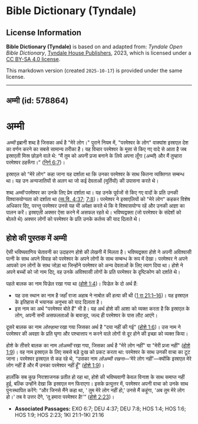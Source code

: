 # Bible Dictionary (Tyndale)

## License Information

**Bible Dictionary (Tyndale)** is based on and adapted from: _Tyndale Open Bible Dictionary_, [Tyndale House Publishers](https://tyndaleopenresources.com/), 2023, which is licensed under a [CC BY-SA 4.0 license](https://creativecommons.org/licenses/by-sa/4.0/legalcode.en).

This markdown version (created `2025-10-17`) is provided under the same license.



--------------------------------

## अम्मी (id: 578864)

अम्मी
=====

*अम्मी* इब्रानी शब्द है जिसका अर्थ है "मेरे लोग।" पुराने नियम में, "परमेश्वर के लोग" वाक्यांश इस्राएल देश का वर्णन करने का सबसे सामान्य तरीका है। यह विचार परमेश्वर के मूसा से किए गए वादे से आता है जब इस्राएली मिस्र छोड़ने वाले थे: “मैं तुम को अपनी प्रजा बनाने के लिये अपना लूँगा (*अम्मी*) और मैं तुम्हारा परमेश्वर ठहरूँगा।” ([निर्ग 6:7](https://ref.ly/Exod6:7))।

इस्राएल को "मेरे लोग" कहा जाना यह दर्शाता था कि उनका परमेश्वर के साथ कितना व्यक्तिगत सम्बन्ध था। यह उन अन्यजातियों से अलग था जो कई देवताओं (मूर्तियों) की उपासना करते थे।

शब्द *अम्मी* परमेश्वर का उनके लिए प्रेम दर्शाता था। यह उनके पूर्वजों से किए गए वादों के प्रति उनकी विश्वासयोग्यता को दर्शाता था ([व्य.वि. 4:37](https://ref.ly/Deut4:37); [7:8](https://ref.ly/Deut7:8))। परमेश्वर ने इस्राएलियों को "मेरे लोग" कहकर विशेष अधिकार दिए, परन्तु परमेश्वर उनसे यह भी अपेक्षा करते थे कि वे विश्वासयोग्य रहें और उनकी आज्ञा का पालन करें। इस्राएली अक्सर ऐसा करने में असफल रहते थे। भविष्यद्वक्ता (जो परमेश्वर के संदेशों को बोलते थे) अक्सर लोगों को परमेश्वर के प्रति उनके कर्तव्य की याद दिलाते थे।

होशे की पुस्तक में अम्मी
------------------------

ऐसी भविष्यवाणिय चेतावनी का उदाहरण होशे की लेखनी में मिलता है। भविष्यद्वक्ता होशे ने अपनी अविश्वासी पत्नी के साथ अपने विवाह को परमेश्वर के अपने लोगों के साथ सम्बन्ध के रूप में देखा। परमेश्वर ने अपने आपको उन लोगों के साथ जोड़ा था जिन्होंने परमेश्वर को अन्य देवताओं के लिए त्याग दिया था। होशे ने अपने बच्चों को जो नाम दिए, वह उनके अविश्वासी लोगों के प्रति परमेश्वर के दृष्टिकोण को दर्शाते थे।

पहले बालक का नाम यिज्रेल रखा गया था ([होशे 1:4](https://ref.ly/Hos1:4))। यिज्रेल के दो अर्थ हैं:

* यह उस स्थान का नाम है जहाँ राजा अहाब ने नाबोत की हत्या की थी ([1 रा 21:1–16](https://ref.ly/1Kgs21:1-1Kgs21:16))। यह इस्राएल के इतिहास में भयानक अनुभव को याद दिलाता है।
* इस नाम का अर्थ "परमेश्वर बोते हैं" भी है। यह अर्थ होशे की आशा को व्यक्त करता है कि इस्राएल के लोग, अपनी सभी असफलताओं के बावजूद, जल्द ही परमेश्वर के पास लौट आएंगे।

दूसरे बालक का नाम *लोरुहामा* रखा गया जिसका अर्थ है "दया नहीं की गई" ([होशे 1:6](https://ref.ly/Hos1:6))। उस नाम ने परमेश्वर की अवज्ञा के प्रति घृणा और पश्चात्ताप न करने वाले लोगों से दूर होने की इच्छा को व्यक्त किया।

होशे के तीसरे बालक का नाम *लोअम्मी* रखा गया, जिसका अर्थ है "मेरे लोग नहीं" या "मेरी प्रजा नहीं" ([होशे 1:9](https://ref.ly/Hos1:9))। वह नाम इस्राएल के लिए सबसे बड़े दुःख को प्रकट करता था: परमेश्वर के साथ उनकी वाचा का टूट जाना। परमेश्वर इस्राएल से कह रहे थे, “उसका नाम *लोअम्मी रखना*—‘मेरे लोग नहीं’—क्योंकि इस्राएल मेरे लोग नहीं हैं और मैं उनका परमेश्वर नहीं हूँ” ([होशे 1:9](https://ref.ly/Hos1:9))।

हालाँकि सब कुछ निराशाजनक प्रतीत हो रहा था, होशे की भविष्यवाणी केवल विनाश के साथ समाप्त नहीं हुई, बल्कि उन्होंने देखा कि इस्राएल मन फिराएगा। इसके प्रत्युत्तर में, परमेश्वर अपनी वाचा को उनके साथ पुनःस्थापित करेंगे: “और जिनसे मैंने कहा था, ' तुम मेरे लोग नहीं हो,' उनसे मैं कहूंगा, 'अब तुम मेरे लोग हो।' तब वे उत्तर देंगे, 'तू हमारा परमेश्वर है!'” ([होशे 2:23](https://ref.ly/Hos2:23))।

* **Associated Passages:** EXO 6:7; DEU 4:37; DEU 7:8; HOS 1:4; HOS 1:6; HOS 1:9; HOS 2:23; 1KI 21:1–1KI 21:16

